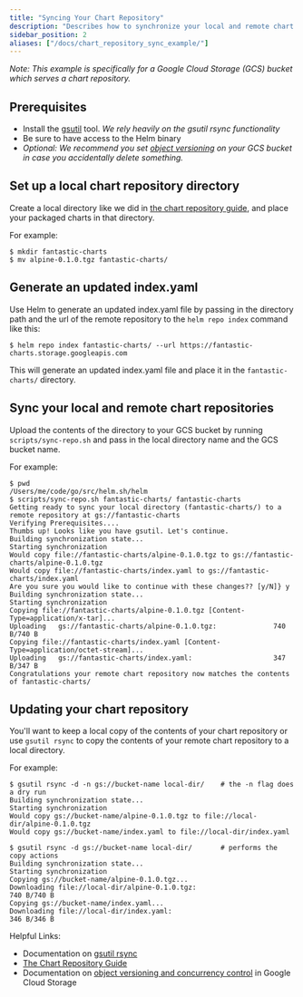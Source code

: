 ```yaml
---
title: "Syncing Your Chart Repository"
description: "Describes how to synchronize your local and remote chart repositories."
sidebar_position: 2
aliases: ["/docs/chart_repository_sync_example/"]
---
```


*Note: This example is specifically for a Google Cloud Storage (GCS) bucket
which serves a chart repository.*

## Prerequisites
* Install the [gsutil](https://cloud.google.com/storage/docs/gsutil) tool. *We
  rely heavily on the gsutil rsync functionality*
* Be sure to have access to the Helm binary
* _Optional: We recommend you set [object
  versioning](https://cloud.google.com/storage/docs/gsutil/addlhelp/ObjectVersioningandConcurrencyControl#top_of_page)
  on your GCS bucket in case you accidentally delete something._

## Set up a local chart repository directory
Create a local directory like we did in [the chart repository guide](../topics/chart_repository), and place your packaged charts in that directory.

For example:
```console
$ mkdir fantastic-charts
$ mv alpine-0.1.0.tgz fantastic-charts/
```

## Generate an updated index.yaml
Use Helm to generate an updated index.yaml file by passing in the directory path
and the url of the remote repository to the `helm repo index` command like this:

```console
$ helm repo index fantastic-charts/ --url https://fantastic-charts.storage.googleapis.com
```
This will generate an updated index.yaml file and place it in the
`fantastic-charts/` directory.

## Sync your local and remote chart repositories
Upload the contents of the directory to your GCS bucket by running
`scripts/sync-repo.sh` and pass in the local directory name and the GCS bucket
name.

For example:
```console
$ pwd
/Users/me/code/go/src/helm.sh/helm
$ scripts/sync-repo.sh fantastic-charts/ fantastic-charts
Getting ready to sync your local directory (fantastic-charts/) to a remote repository at gs://fantastic-charts
Verifying Prerequisites....
Thumbs up! Looks like you have gsutil. Let's continue.
Building synchronization state...
Starting synchronization
Would copy file://fantastic-charts/alpine-0.1.0.tgz to gs://fantastic-charts/alpine-0.1.0.tgz
Would copy file://fantastic-charts/index.yaml to gs://fantastic-charts/index.yaml
Are you sure you would like to continue with these changes?? [y/N]} y
Building synchronization state...
Starting synchronization
Copying file://fantastic-charts/alpine-0.1.0.tgz [Content-Type=application/x-tar]...
Uploading   gs://fantastic-charts/alpine-0.1.0.tgz:              740 B/740 B
Copying file://fantastic-charts/index.yaml [Content-Type=application/octet-stream]...
Uploading   gs://fantastic-charts/index.yaml:                    347 B/347 B
Congratulations your remote chart repository now matches the contents of fantastic-charts/
```
## Updating your chart repository
You'll want to keep a local copy of the contents of your chart repository or use
`gsutil rsync` to copy the contents of your remote chart repository to a local
directory.

For example:
```console
$ gsutil rsync -d -n gs://bucket-name local-dir/    # the -n flag does a dry run
Building synchronization state...
Starting synchronization
Would copy gs://bucket-name/alpine-0.1.0.tgz to file://local-dir/alpine-0.1.0.tgz
Would copy gs://bucket-name/index.yaml to file://local-dir/index.yaml

$ gsutil rsync -d gs://bucket-name local-dir/       # performs the copy actions
Building synchronization state...
Starting synchronization
Copying gs://bucket-name/alpine-0.1.0.tgz...
Downloading file://local-dir/alpine-0.1.0.tgz:                        740 B/740 B
Copying gs://bucket-name/index.yaml...
Downloading file://local-dir/index.yaml:                              346 B/346 B
```

Helpful Links:
* Documentation on [gsutil
  rsync](https://cloud.google.com/storage/docs/gsutil/commands/rsync#description)
* [The Chart Repository Guide](../topics/chart_repository)
* Documentation on [object versioning and concurrency
  control](https://cloud.google.com/storage/docs/gsutil/addlhelp/ObjectVersioningandConcurrencyControl#overview)
  in Google Cloud Storage
